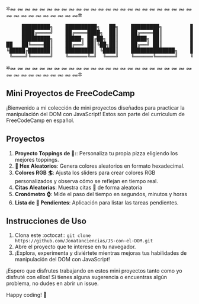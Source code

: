 ✲꘏ ꘏ ꘏ ꘏ ꘏ ꘏ ꘏ ꘏ ꘏ ꘏ ꘏ ꘏ ꘏ ꘏ ꘏ ꘏ ꘏ ꘏ ꘏ ꘏ ꘏ ꘏ ꘏ ꘏ ꘏ ꘏ ꘏ ꘏ ꘏ ꘏ ꘏ ꘏ ꘏ ꘏ ꘏✲
<pre>
     █████████╗    ██████████╗   ██╗    █████████╗         ██████╗ ██████╗███╗   ███╗
     ████╔════╝    ██╔════████╗  ██║    ██╔════██║         ██╔══████╔═══██████╗ ████║
     █████████╗    █████╗ ██╔██╗ ██║    █████╗ ██║         ██║  ████║   ████╔████╔██║
██   ██╚════██║    ██╔══╝ ██║╚██╗██║    ██╔══╝ ██║         ██║  ████║   ████║╚██╔╝██║
╚█████╔███████║    █████████║ ╚████║    ██████████████╗    ██████╔╚██████╔██║ ╚═╝ ██║
 ╚════╝╚══════╝    ╚══════╚═╝  ╚═══╝    ╚══════╚══════╝    ╚═════╝ ╚═════╝╚═╝     ╚═╝
</pre>
✲꘏ ꘏ ꘏ ꘏ ꘏ ꘏ ꘏ ꘏ ꘏ ꘏ ꘏ ꘏ ꘏ ꘏ ꘏ ꘏ ꘏ ꘏ ꘏ ꘏ ꘏ ꘏ ꘏ ꘏ ꘏ ꘏ ꘏ ꘏ ꘏ ꘏ ꘏ ꘏ ꘏ ꘏ ꘏✲

## Mini Proyectos de FreeCodeCamp

¡Bienvenido a mi colección de mini proyectos diseñados para practicar la manipulación del DOM con JavaScript! Estos son parte del curriculum de FreeCodeCamp en español.

## Proyectos

1. **Proyecto Toppings de 🍕:**: Personaliza tu propia pizza eligiendo los mejores toppings.
2. **🎨 Hex Aleatorios**: Genera colores aleatorios en formato hexadecimal.
3. **Colores RGB 🏄**: Ajusta los sliders para crear colores RGB personalizados y observa cómo se reflejan en tiempo real.
4. **Citas Aleatorias**: Muestra citas 🐚 de forma aleatoria
5. **Cronómetro ⌚**: Mide el paso del tiempo en segundos, minutos y horas
6. **Lista de 📝 Pendientes**: Aplicación para listar las tareas pendientes.

## Instrucciones de Uso

1. Clona este :octocat:: `git clone https://github.com/Jonatanciencias/JS-con-el-DOM.git`
2. Abre el proyecto que te interese en tu navegador.
3. ¡Explora, experimenta y diviértete mientras mejoras tus habilidades de manipulación del DOM con JavaScript!

¡Espero que disfrutes trabajando en estos mini proyectos tanto como yo disfruté con ellos! Si tienes alguna sugerencia o encuentras algún problema, no dudes en abrir un issue.

Happy coding! 🚀
